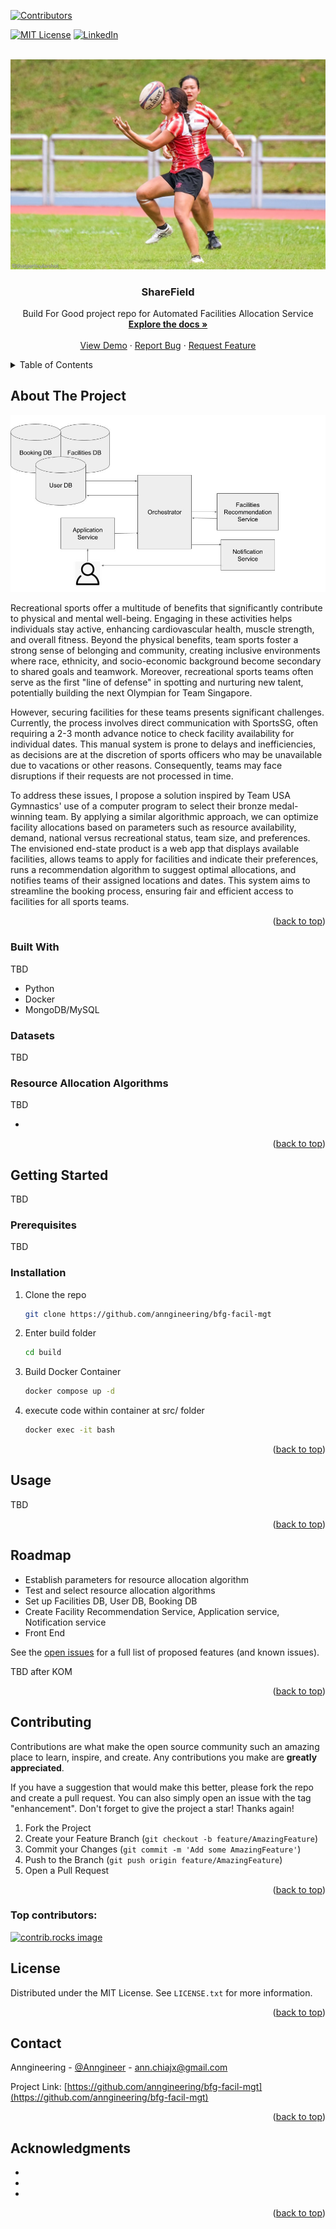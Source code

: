 <!--
*** Credits to https://github.com/othneildrew/Best-README-Template/blob/main/BLANK_README.md for template>
<!-- Improved compatibility of back to top link: See: https://github.com/othneildrew/Best-README-Template/pull/73 -->
<a id="readme-top"></a>
<!--
*** Thanks for checking out the Best-README-Template. If you have a suggestion
*** that would make this better, please fork the repo and create a pull request
*** or simply open an issue with the tag "enhancement".
*** Don't forget to give the project a star!
*** Thanks again! Now go create something AMAZING! :D
-->



<!-- PROJECT SHIELDS -->
<!--
*** I'm using markdown "reference style" links for readability.
*** Reference links are enclosed in brackets [ ] instead of parentheses ( ).
*** See the bottom of this document for the declaration of the reference variables
*** for contributors-url, forks-url, etc. This is an optional, concise syntax you may use.
*** https://www.markdownguide.org/basic-syntax/#reference-style-links
-->
[![Contributors][contributors-shield]][contributors-url]
<!-- [![Forks][forks-shield]][forks-url]
[![Stargazers][stars-shield]][stars-url]
[![Issues][issues-shield]][issues-url] -->
[![MIT License][license-shield]][license-url]
[![LinkedIn][linkedin-shield]][linkedin-url]



<!-- PROJECT LOGO -->
<br />
<div align="center">
  <a href="https://github.com/anngineering/bfg-facil-mgt">
    <img src="images/logo_improved.jpg" alt="Logo">
  </a>

<h3 align="center">ShareField</h3>

  <p align="center">
    Build For Good project repo for Automated Facilities Allocation Service
    <br />
    <a href="https://github.com/anngineering/bfg-facil-mgt"><strong>Explore the docs »</strong></a>
    <br />
    <br />
    <a href="https://github.com/anngineering/bfg-facil-mgt">View Demo</a>
    ·
    <a href="https://github.com/anngineering/bfg-facil-mgt/issues/new?labels=bug&template=bug-report---.md">Report Bug</a>
    ·
    <a href="https://github.com/anngineering/bfg-facil-mgt/issues/new?labels=enhancement&template=feature-request---.md">Request Feature</a>
  </p>
</div>



<!-- TABLE OF CONTENTS -->
<details>
  <summary>Table of Contents</summary>
  <ol>
    <li>
      <a href="#about-the-project">About The Project</a>
      <ul>
        <li><a href="#built-with">Built With</a></li>
      </ul>
    </li>
    <li><a href="#datasets">Datasets</a></li>
    <li><a href="#algos">Resource Allocation Algorithms</a></li>
    <li>
      <a href="#getting-started">Getting Started</a>
      <ul>
        <li><a href="#prerequisites">Prerequisites</a></li>
        <li><a href="#installation">Installation</a></li>
      </ul>
    </li>
    <li><a href="#usage">Usage</a></li>
    <li><a href="#roadmap">Roadmap</a></li>
    <li><a href="#contributing">Contributing</a></li>
    <li><a href="#license">License</a></li>
    <li><a href="#contact">Contact</a></li>
    <li><a href="#acknowledgments">Acknowledgments</a></li>
  </ol>
</details>



<!-- ABOUT THE PROJECT -->
## About The Project

![Product Name Screen Shot][product-screenshot]

<!-- Here's a blank template to get started: To avoid retyping too much info. Do a search and replace with your text editor for the following: `github_username`, `repo_name`, `twitter_handle`, `linkedin_username`, `email_client`, `email`, `project_title`, `project_description` -->
    
  
Recreational sports offer a multitude of benefits that significantly contribute to physical and mental well-being. Engaging in these activities helps individuals stay active, enhancing cardiovascular health, muscle strength, and overall fitness. Beyond the physical benefits, team sports foster a strong sense of belonging and community, creating inclusive environments where race, ethnicity, and socio-economic background become secondary to shared goals and teamwork. Moreover, recreational sports teams often serve as the first "line of defense" in spotting and nurturing new talent, potentially building the next Olympian for Team Singapore.  

However, securing facilities for these teams presents significant challenges. Currently, the process involves direct communication with SportsSG, often requiring a 2-3 month advance notice to check facility availability for individual dates. This manual system is prone to delays and inefficiencies, as decisions are at the discretion of sports officers who may be unavailable due to vacations or other reasons. Consequently, teams may face disruptions if their requests are not processed in time.  

To address these issues, I propose a solution inspired by Team USA Gymnastics' use of a computer program to select their bronze medal-winning team. By applying a similar algorithmic approach, we can optimize facility allocations based on parameters such as resource availability, demand, national versus recreational status, team size, and preferences. The envisioned end-state product is a web app that displays available facilities, allows teams to apply for facilities and indicate their preferences, runs a recommendation algorithm to suggest optimal allocations, and notifies teams of their assigned locations and dates. This system aims to streamline the booking process, ensuring fair and efficient access to facilities for all sports teams.

<p align="right">(<a href="#readme-top">back to top</a>)</p>



### Built With

TBD

* Python
* Docker
* MongoDB/MySQL

### Datasets

TBD  


### Resource Allocation Algorithms

TBD  

- 

<p align="right">(<a href="#readme-top">back to top</a>)</p>



<!-- GETTING STARTED -->
## Getting Started

<!-- This is an example of how you may give instructions on setting up your project locally.
To get a local copy up and running follow these simple example steps. -->
TBD

### Prerequisites

<!-- This is an example of how to list things you need to use the software and how to install them.
* npm
  ```sh
  npm install npm@latest -g
  ``` -->
TBD

### Installation

1. Clone the repo
   ```sh
   git clone https://github.com/anngineering/bfg-facil-mgt
   ```
2. Enter build folder
   ```sh
   cd build
   ```
3. Build Docker Container
   ```sh
   docker compose up -d
   ```
4. execute code within container at src/ folder
   ```sh
   docker exec -it bash
   ```

<p align="right">(<a href="#readme-top">back to top</a>)</p>



<!-- USAGE EXAMPLES -->
## Usage

<!-- Use this space to show useful examples of how a project can be used. Additional screenshots, code examples and demos work well in this space. You may also link to more resources.

_For more examples, please refer to the [Documentation](https://example.com)_ -->
TBD

<p align="right">(<a href="#readme-top">back to top</a>)</p>



<!-- ROADMAP -->
## Roadmap

- Establish parameters for resource allocation algorithm
- Test and select resource allocation algorithms
- Set up Facilities DB, User DB, Booking DB
- Create Facility Recommendation Service, Application service, Notification service
- Front End

See the [open issues](https://github.com/github_username/repo_name/issues) for a full list of proposed features (and known issues).

TBD after KOM

<p align="right">(<a href="#readme-top">back to top</a>)</p>



<!-- CONTRIBUTING -->
## Contributing

Contributions are what make the open source community such an amazing place to learn, inspire, and create. Any contributions you make are **greatly appreciated**.

If you have a suggestion that would make this better, please fork the repo and create a pull request. You can also simply open an issue with the tag "enhancement".
Don't forget to give the project a star! Thanks again!

1. Fork the Project
2. Create your Feature Branch (`git checkout -b feature/AmazingFeature`)
3. Commit your Changes (`git commit -m 'Add some AmazingFeature'`)
4. Push to the Branch (`git push origin feature/AmazingFeature`)
5. Open a Pull Request

<p align="right">(<a href="#readme-top">back to top</a>)</p>

### Top contributors:

<a href="https://github.com/anngineering/bfg-facil-mgt/graphs/contributors">
  <img src="https://contrib.rocks/image?repo=github_username/repo_name" alt="contrib.rocks image" />
</a>



<!-- LICENSE -->
## License

Distributed under the MIT License. See `LICENSE.txt` for more information.

<p align="right">(<a href="#readme-top">back to top</a>)</p>



<!-- CONTACT -->
## Contact

Anngineering - [@Anngineer](https://web.telegram.org/) - ann.chiajx@gmail.com

Project Link: [https://github.com/anngineering/bfg-facil-mgt](https://github.com/anngineering/bfg-facil-mgt)

<p align="right">(<a href="#readme-top">back to top</a>)</p>



<!-- ACKNOWLEDGMENTS -->
## Acknowledgments

* []()
* []()
* []()

<p align="right">(<a href="#readme-top">back to top</a>)</p>



<!-- MARKDOWN LINKS & IMAGES -->
<!-- https://www.markdownguide.org/basic-syntax/#reference-style-links -->
[contributors-shield]: https://img.shields.io/github/contributors/github_username/repo_name.svg?style=for-the-badge
[contributors-url]: [https://github.com/anngineering]
<!-- [forks-shield]: https://img.shields.io/github/forks/github_username/repo_name.svg?style=for-the-badge
[forks-url]: https://github.com/github_username/repo_name/network/members
[stars-shield]: https://img.shields.io/github/stars/github_username/repo_name.svg?style=for-the-badge
[stars-url]: https://github.com/github_username/repo_name/stargazers
[issues-shield]: https://img.shields.io/github/issues/github_username/repo_name.svg?style=for-the-badge
[issues-url]: https://github.com/github_username/repo_name/issues -->
[license-shield]: https://img.shields.io/github/license/github_username/repo_name.svg?style=for-the-badge
[license-url]: https://github.com/git/git-scm.com/blob/main/MIT-LICENSE.txt
[linkedin-shield]: https://img.shields.io/badge/-LinkedIn-black.svg?style=for-the-badge&logo=linkedin&colorB=555
[linkedin-url]: https://www.linkedin.com/in/anngineering
[product-screenshot]: images/screenshot.jpg
[Next.js]: https://img.shields.io/badge/next.js-000000?style=for-the-badge&logo=nextdotjs&logoColor=white
[Next-url]: https://nextjs.org/
[React.js]: https://img.shields.io/badge/React-20232A?style=for-the-badge&logo=react&logoColor=61DAFB
[React-url]: https://reactjs.org/
[Vue.js]: https://img.shields.io/badge/Vue.js-35495E?style=for-the-badge&logo=vuedotjs&logoColor=4FC08D
[Vue-url]: https://vuejs.org/
[Angular.io]: https://img.shields.io/badge/Angular-DD0031?style=for-the-badge&logo=angular&logoColor=white
[Angular-url]: https://angular.io/
[Svelte.dev]: https://img.shields.io/badge/Svelte-4A4A55?style=for-the-badge&logo=svelte&logoColor=FF3E00
[Svelte-url]: https://svelte.dev/
[Laravel.com]: https://img.shields.io/badge/Laravel-FF2D20?style=for-the-badge&logo=laravel&logoColor=white
[Laravel-url]: https://laravel.com
[Bootstrap.com]: https://img.shields.io/badge/Bootstrap-563D7C?style=for-the-badge&logo=bootstrap&logoColor=white
[Bootstrap-url]: https://getbootstrap.com
[JQuery.com]: https://img.shields.io/badge/jQuery-0769AD?style=for-the-badge&logo=jquery&logoColor=white
[JQuery-url]: https://jquery.com 
